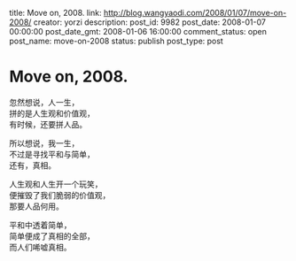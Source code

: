 title: Move on, 2008.
link: http://blog.wangyaodi.com/2008/01/07/move-on-2008/
creator: yorzi
description: 
post_id: 9982
post_date: 2008-01-07 00:00:00
post_date_gmt: 2008-01-06 16:00:00
comment_status: open
post_name: move-on-2008
status: publish
post_type: post

# Move on, 2008.

忽然想说，人一生，  
拼的是人生观和价值观，  
有时候，还要拼人品。  
  
所以想说，我一生，  
不过是寻找平和与简单，  
还有，真相。  
  
人生观和人生开一个玩笑，  
便摧毁了我们脆弱的价值观，  
那要人品何用。  
  
平和中透着简单，  
简单便成了真相的全部，  
而人们唏嘘真相。